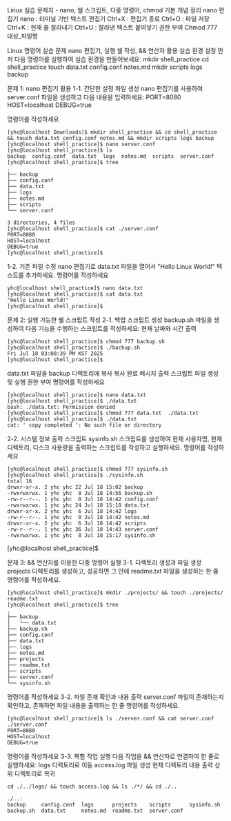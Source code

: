 Linux 실습 문제지 - nano, 쉘 스크립트, 다중 명령어, chmod
기본 개념 정리
nano 편집기
nano : 터미널 기반 텍스트 편집기
Ctrl+X : 편집기 종료
Ctrl+O : 파일 저장
Ctrl+K : 현재 줄 잘라내기
Ctrl+U : 잘라낸 텍스트 붙여넣기
권한 부여
Chmod 777 대상_파일명

Linux 명령어 실습 문제
nano 편집기, 실행 쉘 작성, && 연산자 활용
실습 환경 설정
먼저 다음 명령어를 실행하여 실습 환경을 만들어보세요:
mkdir shell_practice
cd shell_practice
touch data.txt config.conf notes.md
mkdir scripts logs backup


문제 1: nano 편집기 활용
1-1. 간단한 설정 파일 생성
nano 편집기를 사용하여 server.conf 파일을 생성하고 다음 내용을 입력하세요:
PORT=8080
HOST=localhost
DEBUG=true

명령어를 작성하세요
```
[yhc@localhost Downloads]$ mkdir shell_practice && cd shell_practice && touch data.txt config.conf notes.md && mkdir scripts logs backup                                                                         
[yhc@localhost shell_practice]$ nano server.conf 
[yhc@localhost shell_practice]$ ls 
backup  config.conf  data.txt  logs  notes.md  scripts  server.conf
[yhc@localhost shell_practice]$ tree
.
├── backup
├── config.conf
├── data.txt
├── logs
├── notes.md
├── scripts
└── server.conf

3 directories, 4 files
[yhc@localhost shell_practice]$ cat ./server.conf 
PORT=8080
HOST=localhost
DEBUG=true
[yhc@localhost shell_practice]$ 

```
1-2. 기존 파일 수정
nano 편집기로 data.txt 파일을 열어서 "Hello Linux World!" 텍스트를 추가하세요.
명령어를 작성하세요
```
yhc@localhost shell_practice]$ nano data.txt
[yhc@localhost shell_practice]$ cat data.txt 
"Hello Linux World!"
[yhc@localhost shell_practice]$ 

```
문제 2: 실행 가능한 쉘 스크립트 작성
2-1. 백업 스크립트 생성
backup.sh 파일을 생성하여 다음 기능을 수행하는 스크립트를 작성하세요:
현재 날짜와 시간 출력
```
[yhc@localhost shell_practice]$ chmod 777 backup.sh 
[yhc@localhost shell_practice]$ ./backup.sh 
Fri Jul 18 03:00:39 PM KST 2025
[yhc@localhost shell_practice]$
``` 
data.txt 파일을 backup 디렉토리에 복사
복사 완료 메시지 출력
스크립트 파일 생성 및 실행 권한 부여 명령어를 작성하세요
```
[yhc@localhost shell_practice]$ nano data.txt 
[yhc@localhost shell_practice]$ ./data.txt 
bash: ./data.txt: Permission denied
[yhc@localhost shell_practice]$ chmod 777 data.txt  ./data.txt 
[yhc@localhost shell_practice]$ ./data.txt 
cat: ' copy completed ': No such file or directory
```


2-2. 시스템 정보 출력 스크립트
sysinfo.sh 스크립트를 생성하여 현재 사용자명, 현재 디렉토리, 디스크 사용량을 출력하는 스크립트를 작성하고 실행하세요.
명령어를 작성하세요
```
[yhc@localhost shell_practice]$ chmod 777 sysinfo.sh 
[yhc@localhost shell_practice]$ ./sysinfo.sh 
total 16
drwxr-xr-x. 2 yhc yhc 22 Jul 18 15:02 backup
-rwxrwxrwx. 1 yhc yhc  8 Jul 18 14:56 backup.sh
-rw-r--r--. 1 yhc yhc  0 Jul 18 14:42 config.conf
-rwxrwxrwx. 1 yhc yhc 24 Jul 18 15:10 data.txt
drwxr-xr-x. 2 yhc yhc  6 Jul 18 14:42 logs
-rw-r--r--. 1 yhc yhc  0 Jul 18 14:42 notes.md
drwxr-xr-x. 2 yhc yhc  6 Jul 18 14:42 scripts
-rw-r--r--. 1 yhc yhc 36 Jul 18 14:43 server.conf
-rwxrwxrwx. 1 yhc yhc  8 Jul 18 15:17 sysinfo.sh
```
[yhc@localhost shell_practice]$ 

문제 3: && 연산자를 이용한 다중 명령어 실행
3-1. 디렉토리 생성과 파일 생성
projects 디렉토리를 생성하고, 성공하면 그 안에 readme.txt 파일을 생성하는 한 줄 명령어를 작성하세요.
``` 
[yhc@localhost shell_practice]$ mkdir ./projects/ && touch ./projects/ readme.txt 
[yhc@localhost shell_practice]$ tree 
.
├── backup
│   └── data.txt
├── backup.sh
├── config.conf
├── data.txt
├── logs
├── notes.md
├── projects
├── readme.txt
├── scripts
├── server.conf
└── sysinfo.sh
```
명령어를 작성하세요
3-2. 파일 존재 확인과 내용 출력
server.conf 파일이 존재하는지 확인하고, 존재하면 파일 내용을 출력하는 한 줄 명령어를 작성하세요.
```
[yhc@localhost shell_practice]$ ls ./server.conf && cat server.conf 
./server.conf
PORT=8080
HOST=localhost
DEBUG=true
```
명령어를 작성하세요
3-3. 복합 작업 실행
다음 작업을 && 연산자로 연결하여 한 줄로 실행하세요:
logs 디렉토리로 이동
access.log 파일 생성
현재 디렉토리 내용 출력
상위 디렉토리로 복귀
```
cd ./../logs/ && touch access.log && ls ./*/ && cd ./..

./..:
backup     config.conf  logs      projects    scripts      sysinfo.sh
backup.sh  data.txt     notes.md  readme.txt  server.conf
```